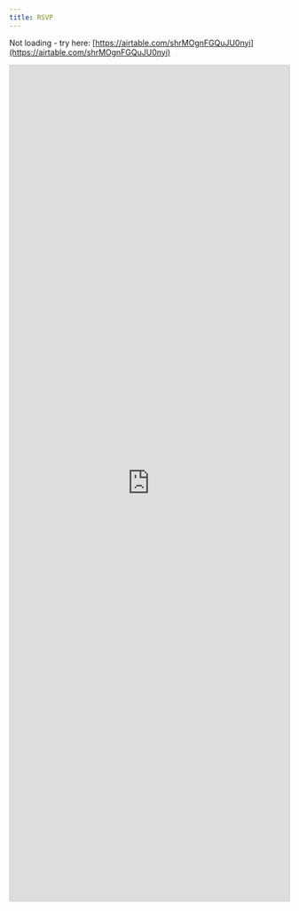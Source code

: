 ```yaml
---
title: RSVP
---
```


Not loading - try here: [https://airtable.com/shrMOgnFGQuJU0nyi](https://airtable.com/shrMOgnFGQuJU0nyi)

<script src="https://static.airtable.com/js/embed/embed_snippet_v1.js"></script><iframe class="airtable-embed airtable-dynamic-height" src="https://airtable.com/embed/shrMOgnFGQuJU0nyi?backgroundColor=blue" frameborder="0" onmousewheel="" width="100%" height="1506.1" style="background: transparent; border: 1px solid #ccc;"></iframe>